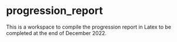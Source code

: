 # progression_report
This is a workspace to compile the progression report in Latex to be completed at the end of December 2022.

